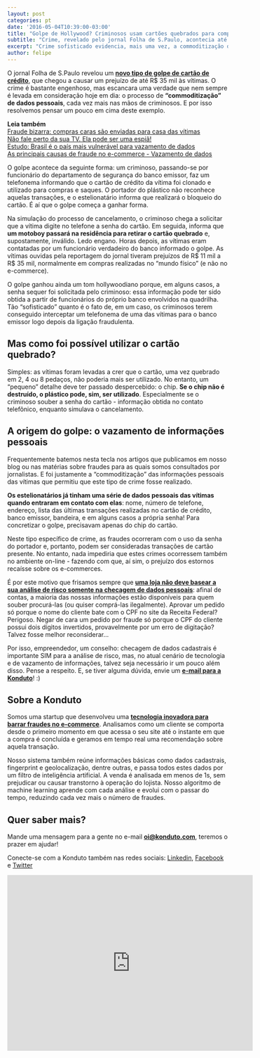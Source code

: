 ```yaml
---
layout: post
categories: pt
date: '2016-05-04T10:39:00-03:00'
title: "Golpe de Hollywood? Criminosos usam cartões quebrados para compras de até R$ 35 mil!"
subtitle: "Crime, revelado pelo jornal Folha de S.Paulo, acontecia até com grampo telefônico"
excerpt: "Crime sofisticado evidencia, mais uma vez, a commoditização dos dados pessoais"
author: felipe
---
```


O jornal Folha de S.Paulo revelou um **[novo tipo de golpe de cartão de crédito](http://www1.folha.uol.com.br/cotidiano/2016/05/1767189-novo-golpe-de-cartao-de-credito-tem-ate-grampo-em-vitimas.shtml)**, que chegou a causar um prejuízo de até R$ 35 mil às vítimas. O crime é bastante engenhoso, mas escancara uma verdade que nem sempre é levada em consideração hoje em dia: o processo de **“commoditização” de dados pessoais**, cada vez mais nas mãos de criminosos. E por isso resolvemos pensar um pouco em cima deste exemplo. 

**Leia também**  
[Fraude bizarra: compras caras são enviadas para casa das vítimas](https://blog.konduto.com/pt/2016/02/fraude-bizarra-kohls-eua/?utm_source=konduto&utm_medium=blog&utm_campaign=conteudo-golpehollywood)  
[Não fale perto da sua TV. Ela pode ser uma espiã!](https://blog.konduto.com/pt/2016/03/televisoes-espias-seguranca-internet-das-coisas/?utm_source=konduto&utm_medium=blog&utm_campaign=conteudo-golpehollywood)  
[Estudo: Brasil é o país mais vulnerável para vazamento de dados](https://blog.konduto.com/pt/2016/01/vazamento-dados-estudo-brasil/?utm_source=konduto&utm_medium=blog&utm_campaign=conteudo-golpehollywood)  
[As principais causas de fraude no e-commerce - Vazamento de dados](https://blog.konduto.com/pt/2015/03/as-causas-da-fraude-parte-2/?utm_source=konduto&utm_medium=blog&utm_campaign=conteudo-golpehollywood)

O golpe acontece da seguinte forma: um criminoso, passando-se por funcionário do departamento de segurança do banco emissor, faz um telefonema informando que o cartão de crédito da vítima foi clonado e utilizado para compras e saques. O portador do plástico não reconhece aquelas transações, e o estelionatário informa que realizará o bloqueio do cartão. É aí que o golpe começa a ganhar forma. 

Na simulação do processo de cancelamento, o criminoso chega a solicitar que a vítima digite no telefone a senha do cartão. Em seguida, informa que **um motoboy passará na residência para retirar o cartão quebrado** e, supostamente, inválido. Ledo engano. Horas depois, as vítimas eram contatadas por um funcionário verdadeiro do banco informado o golpe. As vítimas ouvidas pela reportagem do jornal tiveram prejuízos de R$ 11 mil a R$ 35 mil, normalmente em compras realizadas no “mundo físico” (e não no e-commerce).

O golpe ganhou ainda um tom hollywoodiano porque, em alguns casos, a senha sequer foi solicitada pelo criminoso: essa informação pode ter sido obtida a partir de funcionários do próprio banco envolvidos na quadrilha. Tão “sofisticado” quanto é o fato de, em um caso, os criminosos terem conseguido interceptar um telefonema de uma das vítimas para o banco emissor logo depois da ligação fraudulenta.

## Mas como foi possível utilizar o cartão quebrado? 

Simples: as vítimas foram levadas a crer que o cartão, uma vez quebrado em 2, 4 ou 8 pedaços, não poderia mais ser utilizado. No entanto, um “pequeno” detalhe deve ter passado despercebido: o chip. **Se o chip não é destruído, o plástico pode, sim, ser utilizado**. Especialmente se o criminoso souber a senha do cartão - informação obtida no contato telefônico, enquanto simulava o cancelamento. 

## A origem do golpe: o vazamento de informações pessoais 

Frequentemente batemos nesta tecla nos artigos que publicamos em nosso blog ou nas matérias sobre fraudes para as quais somos consultados por jornalistas. E foi justamente a “commoditização” das informações pessoais das vítimas que permitiu que este tipo de crime fosse realizado. 

**Os estelionatários já tinham uma série de dados pessoais das vítimas quando entraram em contato com elas**: nome, número de telefone, endereço, lista das últimas transações realizadas no cartão de crédito, banco emissor, bandeira, e em alguns casos a própria senha! Para concretizar o golpe, precisavam apenas do chip do cartão. 

Neste tipo específico de crime, as fraudes ocorreram com o uso da senha do portador e, portanto, podem ser consideradas transações de cartão presente. No entanto, nada impediria que estes crimes ocorressem também no ambiente on-line - fazendo com que, aí sim, o prejuízo dos estornos recaísse sobre os e-commerces. 
 
É por este motivo que frisamos sempre que **[uma loja não deve basear a sua análise de risco somente na checagem de dados pessoais](/?utm_source=konduto&utm_medium=blog&utm_campaign=conteudo-golpehollywood)**: afinal de contas, a maioria das nossas informações estão disponíveis para quem souber procurá-las (ou quiser comprá-las ilegalmente). Aprovar um pedido só porque o nome do cliente bate com o CPF no site da Receita Federal? Perigoso. Negar de cara um pedido por fraude só porque o CPF do cliente possui dois dígitos invertidos, provavelmente por um erro de digitação? Talvez fosse melhor reconsiderar… 

Por isso, empreendedor, um conselho: checagem de dados cadastrais é importante SIM para a análise de risco, mas, no atual cenário de tecnologia e de vazamento de informações, talvez seja necessário ir um pouco além disso. Pense a respeito. E, se tiver alguma dúvida, envie um **[e-mail para a Konduto](mailto:oi@konduto.com)**! :) 

## Sobre a Konduto 

Somos uma startup que desenvolveu uma **[tecnologia inovadora para barrar fraudes no e-commerce](http://konduto.com/?utm_source=konduto&utm_medium=blog&utm_campaign=conteudo)**. Analisamos como um cliente se comporta desde o primeiro momento em que acessa o seu site até o instante em que a compra é concluída e geramos em tempo real uma recomendação sobre aquela transação. 

Nosso sistema também reúne informações básicas como dados cadastrais, fingerprint e geolocalização, dentre outras, e passa todos estes dados por um filtro de inteligência artificial. A venda é analisada em menos de 1s, sem prejudicar ou causar transtorno à operação do lojista. Nosso algoritmo de machine learning aprende com cada análise e evolui com o passar do tempo, reduzindo cada vez mais o número de fraudes. 

## Quer saber mais? 

Mande uma mensagem para a gente no e-mail **oi@konduto.com**, teremos o prazer em ajudar! 

Conecte-se com a Konduto também nas redes sociais: [Linkedin](https://www.linkedin.com/company/konduto), [Facebook](https://www.facebook.com/konduto) e [Twitter](https://twitter.com/Konduto_)  

<iframe src="https://www.facebook.com/plugins/video.php?href=https%3A%2F%2Fwww.facebook.com%2Fkonduto%2Fvideos%2F613187352119217%2F&show_text=1&width=560" width="560" height="400" style="border:none;overflow:hidden" scrolling="no" frameborder="0" allowTransparency="true"></iframe>
